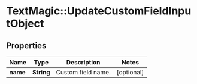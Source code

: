 # TextMagic::UpdateCustomFieldInputObject

## Properties
Name | Type | Description | Notes
------------ | ------------- | ------------- | -------------
**name** | **String** | Custom field name. | [optional] 


